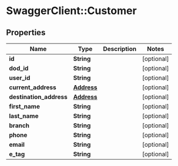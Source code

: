 # SwaggerClient::Customer

## Properties
Name | Type | Description | Notes
------------ | ------------- | ------------- | -------------
**id** | **String** |  | [optional] 
**dod_id** | **String** |  | [optional] 
**user_id** | **String** |  | [optional] 
**current_address** | [**Address**](Address.md) |  | [optional] 
**destination_address** | [**Address**](Address.md) |  | [optional] 
**first_name** | **String** |  | [optional] 
**last_name** | **String** |  | [optional] 
**branch** | **String** |  | [optional] 
**phone** | **String** |  | [optional] 
**email** | **String** |  | [optional] 
**e_tag** | **String** |  | [optional] 


